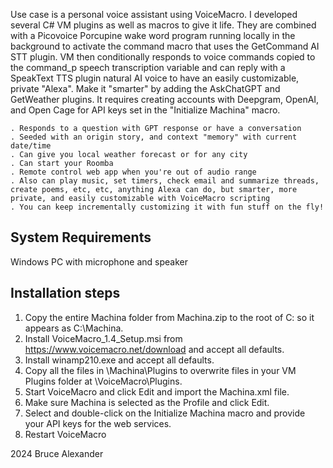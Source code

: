 Use case is a personal voice assistant using VoiceMacro. I developed several C# VM plugins as well as macros to give it life. They are combined with a Picovoice Porcupine wake word program running locally in the background to activate the command macro that uses the GetCommand AI STT plugin. VM then conditionally responds to voice commands copied to the command_p speech transcription variable and can reply with a SpeakText TTS plugin natural AI voice to have an easily customizable, private "Alexa". Make it "smarter" by adding the AskChatGPT and GetWeather plugins. It requires creating accounts with Deepgram, OpenAI, and Open Cage for API keys set in the "Initialize Machina" macro.

    . Responds to a question with GPT response or have a conversation
    . Seeded with an origin story, and context "memory" with current date/time
    . Can give you local weather forecast or for any city
    . Can start your Roomba
    . Remote control web app when you're out of audio range
    . Also can play music, set timers, check email and summarize threads, create poems, etc, etc, anything Alexa can do, but smarter, more private, and easily customizable with VoiceMacro scripting
    . You can keep incrementally customizing it with fun stuff on the fly!

System Requirements
-------------------------------------------------------------------
Windows PC with microphone and speaker

Installation steps
-------------------------------------------------------------------
1. Copy the entire Machina folder from Machina.zip to the root of C: so it appears as C:\Machina.
2. Install VoiceMacro_1.4_Setup.msi from https://www.voicemacro.net/download and accept all defaults.
3. Install winamp210.exe and accept all defaults.
4. Copy all the files in \Machina\Plugins to overwrite files in your VM Plugins folder at \VoiceMacro\Plugins.
5. Start VoiceMacro and click Edit and import the Machina.xml file.
6. Make sure Machina is selected as the Profile and click Edit.
7. Select and double-click on the Initialize Machina macro and provide your API keys for the web services.
8. Restart VoiceMacro

2024 Bruce Alexander
